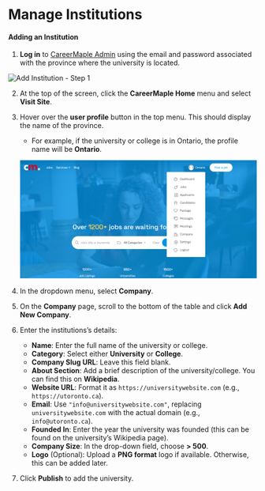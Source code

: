 # Manage Institutions

#### Adding an Institution

1.  **Log in** to [CareerMaple Admin](https://board.careermaple.com/wp-admin) using the email and password associated with the province where the university is located.

![Add Institution - Step 1](../../../images/add_inst/step1.png)

2.  At the top of the screen, click the **CareerMaple Home** menu and select **Visit Site**.

3.  Hover over the **user profile** button in the top menu. This should display the name of the province.

    - For example, if the university or college is in Ontario, the profile name will be **Ontario**.

    ![Add Institution - Step 2](../../../images/add_inst/step2.png)

4.  In the dropdown menu, select **Company**.

5.  On the **Company** page, scroll to the bottom of the table and click **Add New Company**.

6.  Enter the institutions’s details:

    - **Name**: Enter the full name of the university or college.
    - **Category**: Select either **University** or **College**.
    - **Company Slug URL**: Leave this field blank.
    - **About Section**: Add a brief description of the university/college. You can find this on **Wikipedia**.
    - **Website URL**: Format it as `https://universitywebsite.com` (e.g., `https://utoronto.ca`).
    - **Email**: Use `"info@universitywebsite.com"`, replacing `universitywebsite.com` with the actual domain (e.g., `info@utoronto.ca`).
    - **Founded In**: Enter the year the university was founded (this can be found on the university’s Wikipedia page).
    - **Company Size**: In the drop-down field, choose **> 500**.
    - **Logo** (Optional): Upload a **PNG format** logo if available. Otherwise, this can be added later.

7.  Click **Publish** to add the university.
